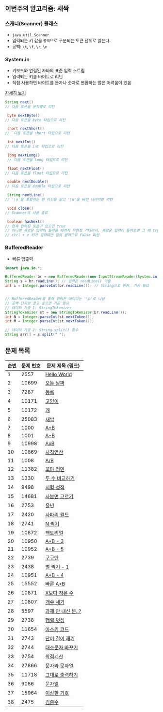 
## 이번주의 알고리즘: 새싹
### 스캐너(Scanner) 클래스
- `java.util.Scanner`
- 입력되는 키 값을 `공백`으로 구분되는 토큰 단위로 읽는다.
- 공백: `\t`, `\f`, `\r`, `\n`

### System.in
- 키보드와 연결된 자바의 표준 입력 스트림
- 입력되는 키를 바이트로 리턴
- 직접 사용하면 바이트를 문자나 숫자로 변환하는 많은 어려움이 있음

[자세히 보기](https://m.blog.naver.com/ghdalswl77/222022930336)


```java
String next() 
// 다음 토큰을 문자열로 리턴 

 byte nextByte()
// 다음 토큰을 byte 타입으로 리턴 

 short nextShort() 
//  다음 토큰을 short 타입으로 리턴 

 int nextInt() 
// 다음 토큰을 int 타입으로 리턴

 long nextLong() 
 // 다음 토큰을 long 타입으로 리턴 

 float nextFloat() 
// 다음 토큰을 float 타입으로 리턴 

 double nextDouble() 
// 다음 토큰을 double 타입으로 리턴 

 String nextLine() 
// '\n'을 포함하는 한 라인을 읽고 '\n'을 버린 나머지만 리턴 

 void close() 
// Scanner의 사용 종료 

 boolean hasNext() 
// 현재 입력된 토큰이 있으면 true
// 아니면 새로운 입력이 들어올 때까지 무한정 기다려서, 새로운 입력이 들어오면 그 때 true 리턴
// ctrl + z 키가 입력되면 입력 끝이므로 false 리턴 
```

### BufferedReader
- 빠른 입출력
```java
import java.io.*;

BufferedReader br = new BufferedReader(new InputStreamReader(System.in)); // 선언
String s = br.readLine(); // 입력은 readLine() 이용
int i = Integer.parseInt(br.readLine()); // String으로 반환, 가공 필요


// BufferedReader를 통해 읽어온 데이터는 '\n'로 나뉨
// 공백 단위로 끊고 싶으면 가공 필요
// 데이터 가공 1: StringTokenizer
StringTokenizer st = new StringTokenizer(br.readLine());
int N = Integer.parseInt(st.nextToken());
int M = Integer.parseInt(st.nextToken());

// 데이터 가공 2: String.split() 함수
String arr[] = s.split(" ");
```




## 문제 목록

| **순번** | **문제 번호** | **문제 제목 (링크)** | 
| -------- | -------- | -------- | 
| 1 | 2557 | [Hello World](https://www.acmicpc.net/problem/2557) |
| 2 | 10699 | [오늘 날짜](https://www.acmicpc.net/problem/10699) |
| 3 | 7287 | [등록](https://www.acmicpc.net/problem/7287) |
| 4 | 10171 | [고양이](https://www.acmicpc.net/problem/10171) |
| 5 | 10172 | [개](https://www.acmicpc.net/problem/10172) |
| 6 | 25083 | [새싹](https://www.acmicpc.net/problem/25083) |
| 7 | 1000 | [A+B](https://www.acmicpc.net/problem/1000) |
| 8 | 1001 | [A-B](https://www.acmicpc.net/problem/1001) |
| 9 | 10998 | [AxB](https://www.acmicpc.net/problem/10998) |
| 10 | 10869 | [사칙연산](https://www.acmicpc.net/problem/10869) |
| 11 | 1008 | [A/B](https://www.acmicpc.net/problem/1008) |
| 12 | 11382 | [꼬마 정민](https://www.acmicpc.net/problem/11382) |
| 13 | 1330 | [두 수 비교하기](https://www.acmicpc.net/problem/1330) |
| 14 | 9498 | [시험 성적](https://www.acmicpc.net/problem/9498) |
| 15 | 14681 | [사분면 고르기](https://www.acmicpc.net/problem/14681) |
| 16 | 2753 | [윤년](https://www.acmicpc.net/problem/2753) |
| 17 | 2420 | [사파리 월드](https://www.acmicpc.net/problem/2420) |
| 18 | 2741 | [N 찍기](https://www.acmicpc.net/problem/2741) |
| 19 | 10872 | [팩토리얼](https://www.acmicpc.net/problem/10872) |
| 20 | 10950 | [A+B - 3](https://www.acmicpc.net/problem/10950) |
| 21 | 10952 | [A+B - 5](https://www.acmicpc.net/problem/10952) |
| 22 | 2739 | [구구단](https://www.acmicpc.net/problem/2739) |
| 23 | 2438 | [별 찍기 - 1](https://www.acmicpc.net/problem/2438) |
| 24 | 10951 | [A+B - 4](https://www.acmicpc.net/problem/10951) |
| 25 | 15552 | [빠른 A+B](https://www.acmicpc.net/problem/15552) |
| 26 | 10871 | [X보다 작은 수](https://www.acmicpc.net/problem/10871) |
| 27 | 10807 | [개수 세기](https://www.acmicpc.net/problem/10807) |
| 28 | 5597 | [과제 안 내신 분..?](https://www.acmicpc.net/problem/5597) |
| 29 | 2738 | [행렬 덧셈](https://www.acmicpc.net/problem/2738) |
| 30 | 11654 | [아스키 코드](https://www.acmicpc.net/problem/11654) |
| 31 | 2743 | [단어 길이 재기](https://www.acmicpc.net/problem/2743) |
| 32 | 2744 | [대소문자 바꾸기](https://www.acmicpc.net/problem/2744) |
| 33 | 2754 | [학점계산](https://www.acmicpc.net/problem/2754) |
| 34 | 27866 | [문자와 문자열](https://www.acmicpc.net/problem/27866) |
| 35 | 11718 | [그대로 출력하기](https://www.acmicpc.net/problem/11718) |
| 36 | 9086 | [문자열](https://www.acmicpc.net/problem/9086) |
| 37 | 15964 | [이상한 기호](https://www.acmicpc.net/problem/15964) |
| 38 | 2475 | [검증수](https://www.acmicpc.net/problem/2475) |


